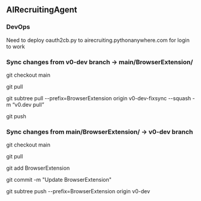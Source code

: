 ## AIRecruitingAgent

### DevOps
Need to deploy oauth2cb.py to airecruiting.pythonanywhere.com for login to work

### Sync changes from v0-dev branch → main/BrowserExtension/

git checkout main

git pull

git subtree pull --prefix=BrowserExtension origin v0-dev-fixsync --squash -m “v0.dev pull”

git push


### Sync changes from main/BrowserExtension/ → v0-dev branch

git checkout main

git pull

git add BrowserExtension 

git commit -m "Update BrowserExtension"

git subtree push --prefix=BrowserExtension origin v0-dev